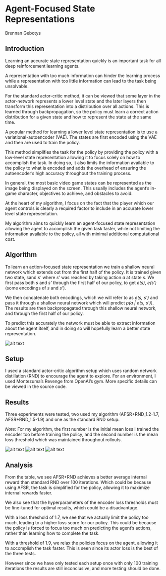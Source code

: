 # Agent-Focused State Representations
Brennan Gebotys

## Introduction
Learning an accurate state representation quickly is an important task for all deep reinforcement learning agents.

A representation with too much information can hinder the learning process while a representation with too little information can lead to the task being unsolvable. 

For the standard actor-critic method, it can be viewed that some layer in the actor-network represents a lower level state and the later layers then transform this representation into a distribution over all actions. This is learned through backpropagation, so the policy must learn a correct action distribution for a given state and how to represent the state at the same time.

A popular method for learning a lower level state representation is to use a variational-autoencoder (VAE). The states are first encoded using the VAE and then are used to train the policy. 

This method simplifies the task for the policy by providing the policy with a low-level state representation allowing it to focus solely on how to accomplish the task. In doing so, it also limits the information available to the policy to what is encoded and adds the overhead of ensuring the autoencoder’s high accuracy throughout the training process. 

In general, the most basic video game states can be represented as the image being displayed on the screen. This usually includes the agent’s in-game character, objectives to achieve, and obstacles to avoid.

At the heart of my algorithm, I focus on the fact that the player which our agent controls is clearly a required factor to include in an accurate lower level state representation.

My algorithm aims to quickly learn an agent-focused state representation allowing the agent to accomplish the given task faster, while not limiting the information available to the policy, all with minimal additional computational cost.

## Algorithm

To learn an action-focused state representation we train a shallow neural network which extends out from the first half of the policy. It is trained given two state, sand *s’* where *s’* was reached by taking action *a* at state *s*. We first pass both *s* and *s’* through the first half of our policy, to get *e(s)*, *e(s’)* (some encodings of *s* and *s’*). 

We then concatenate both encodings, which we will refer to as *e(s, s’)* and pass it through a shallow neural network which will predict *p(a | e(s, s’))*. The results are then backpropagated through this shallow neural network, and through the first half of our policy.

To predict this accurately the network must be able to extract information about the agent itself, and in doing so will hopefully learn a better state representation.

![alt text](https://github.com/gebob19/PredictiveExploration/blob/master/codebase/imgs/diagram.png)

## Setup

I used a standard actor-critic algorithm setup which uses random network distillation (RND) to encourage the agent to explore. For an environment, I used Montezuma’s Revenge from OpenAI’s gym. More specific details can be viewed in the source code.

## Results

Three experiments were tested, two used my algorithm (AFSR+RND_1.2-1.7, AFSR+RND_1.5-1.9) and one as the standard RND setup. 

*Note:* For my algorithm, the first number is the initial mean loss I trained the encoder too before training the policy, and the second number is the mean loss threshold which was maintained throughout rollouts.

![alt text](https://github.com/gebob19/PredictiveExploration/blob/master/codebase/imgs/100itr_table.png)
![alt text](https://github.com/gebob19/PredictiveExploration/blob/master/codebase/imgs/denisty_policy_loss.png)
![alt text](https://github.com/gebob19/PredictiveExploration/blob/master/codebase/imgs/encoder_rew_loss.png)

## Analysis
From the table, we see AFSR+RND achieves a better average internal reward than standard RND over 100 iterations. Which could be because using AFSR, the task is simplified for the policy, allowing it to maximize internal rewards faster.

We also see that the hyperparameters of the encoder loss thresholds must be fine-tuned for optimal results, which could be a disadvantage. 

With a loss threshold of 1.7, we see that we actually limit the policy too much, leading to a higher loss score for our policy. This could be because the policy is forced to focus too much on predicting the agent’s actions, rather than learning how to complete the task. 

With a threshold of 1.9, we relax the policies focus on the agent, allowing it to accomplish the task faster. This is seen since its actor loss is the best of the three tests. 

However since we have only tested each setup once with only 100 training iterations the results are still inconclusive, and more testing should be done.

